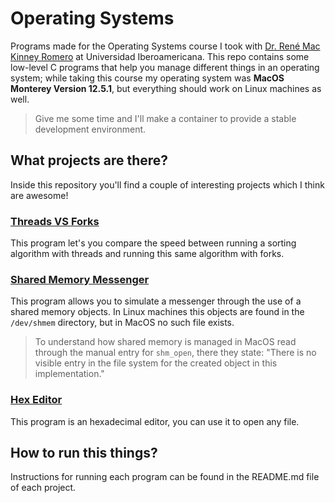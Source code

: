 # Operating Systems

Programs made for the Operating Systems course I took with [Dr. René Mac Kinney Romero](https://github.com/rene-mkr) at Universidad Iberoamericana. This repo contains some low-level C programs that help you manage different things in an operating system; while taking this course my operating system was **MacOS Monterey Version 12.5.1**, but everything should work on Linux machines as well.

> Give me some time and I'll make a container to provide a stable development environment.

## What projects are there?
Inside this repository you'll find a couple of interesting projects which I think are awesome!

### [Threads VS Forks](./threads_vs_forks)
This program let's you compare the speed between running a sorting algorithm with threads and running this same algorithm with forks.

### [Shared Memory Messenger](./shared_memory_messenger/)
This program allows you to simulate a messenger through the use of a shared memory objects. In Linux machines this objects are found in the `/dev/shmem` directory, but in MacOS no such file exists. 

> To understand how shared memory is managed in MacOS read through the manual entry for `shm_open`, there they state: "There is no visible entry in the file system for the created object in this implementation."

### [Hex Editor](./hex_editor/)
This program is an hexadecimal editor, you can use it to open any file.

## How to run this things?
Instructions for running each program can be found in the README.md file of each project.


